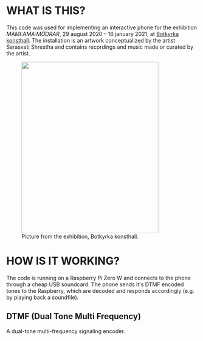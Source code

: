 # WHAT IS THIS?
This code was used for implementing an interactive phone for the exhibition *MAMI:AMA:MÖDRAR*, 29 august 2020 – 16 january 2021, at [Botkyrka konsthall](https://botkyrkakonsthall.se/modrar/). The installation is an artwork conceptualized by the artist Sarasvati Shrestha and contains recordings and music made or curated by the artist.

<p align="center" >
<figure class = "image">
<img src="https://user-images.githubusercontent.com/30523857/97778944-1314f500-1b7b-11eb-8fb3-c6acf876e76f.jpg" width="360" height="450" />
<figcaption>
Picture from the exhibition, Botkyrka konsthall.
</figcaption>
</figure>
</p>

# HOW IS IT WORKING?
The code is running on a Raspberry Pi Zero W and connects to the phone through a cheap USB soundcard. The phone sends it's DTMF encoded tones to the Raspberry, which are decoded and responds accordingly (e.g. by playing back a soundfile).

## DTMF (Dual Tone Multi Frequency)
A dual-tone multi-frequency signaling encoder.
